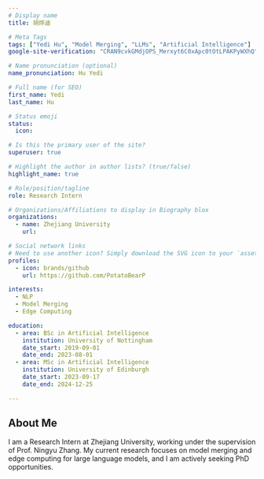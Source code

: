 ```yaml
---
# Display name
title: 胡烨迪

# Meta Tags
tags: ["Yedi Hu", "Model Merging", "LLMs", "Artificial Intelligence"]
google-site-verification: "CRAN9cvkGMdjOPS_Merxyt6C0xApc0tOtLPAKPyWXhQ"

# Name pronunciation (optional)
name_pronunciation: Hu Yedi

# Full name (for SEO)
first_name: Yedi
last_name: Hu

# Status emoji
status:
  icon: 

# Is this the primary user of the site?
superuser: true

# Highlight the author in author lists? (true/false)
highlight_name: true

# Role/position/tagline
role: Research Intern

# Organizations/Affiliations to display in Biography blox
organizations:
  - name: Zhejiang University
    url:

# Social network links
# Need to use another icon? Simply download the SVG icon to your `assets/media/icons/` folder.
profiles:
  - icon: brands/github
    url: https://github.com/PotatoBearP

interests:
  - NLP
  - Model Merging
  - Edge Computing

education:
  - area: BSc in Artificial Intelligence
    institution: University of Nottingham
    date_start: 2019-09-01
    date_end: 2023-08-01
  - area: MSc in Artificial Intelligence
    institution: University of Edinburgh
    date_start: 2023-09-17
    date_end: 2024-12-25

---
```


## About Me

I am a Research Intern at Zhejiang University, working under the supervision of Prof. Ningyu Zhang. My current research focuses on model merging and edge computing for large language models, and I am actively seeking PhD opportunities.
